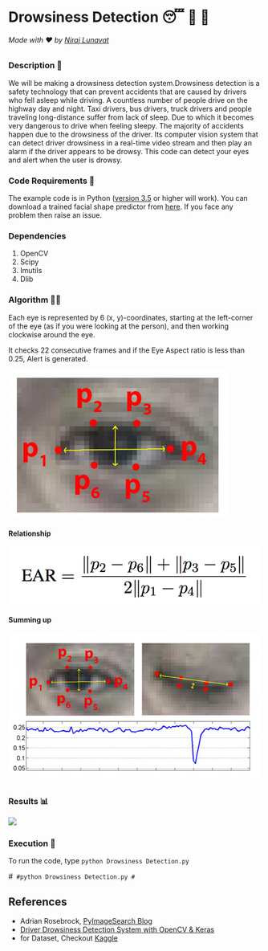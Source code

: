 # Drowsiness Detection 😴 🚫 🚗

###### Made with ❤️ by [Niraj Lunavat](https://www.linkedin.com/in/nirajlunavat/)

### Description 📌
  We will be making a drowsiness detection system.Drowsiness detection is a safety technology that can prevent accidents that are caused by drivers who fell asleep while driving. A countless number of people drive on the highway day and night. Taxi drivers, bus drivers, truck drivers and people traveling long-distance suffer from lack of sleep. Due to which it becomes very dangerous to drive when feeling sleepy. The majority of accidents happen due to the drowsiness of the driver. Its computer vision system that can detect driver drowsiness in a real-time video stream and then play an alarm if the driver appears to be drowsy. This code can detect your eyes and alert when the user is drowsy. 

### Code Requirements 🦄
The example code is in Python ([version 3.5](https://www.python.org/download/releases/3.5/) or higher will work). You can download a trained facial shape predictor from [here](http://dlib.net/files/shape_predictor_68_face_landmarks.dat.bz2). If you face any problem then raise an issue.

### Dependencies

1) OpenCV
2) Scipy
3) Imutils
4) Dlib

### Algorithm 👨‍🔬

Each eye is represented by 6 (x, y)-coordinates, starting at the left-corner of the eye (as if you were looking at the person), and then working clockwise around the eye.

It checks 22 consecutive frames and if the Eye Aspect ratio is less than 0.25, Alert is generated.

<img src="https://github.com/Niraj-Lunavat/Drowsiness-Detection/blob/main/eye1.jpg">


#### Relationship

<img src="https://github.com/Niraj-Lunavat/Drowsiness-Detection/blob/main/eye2.png">

#### Summing up

<img src="https://github.com/Niraj-Lunavat/Drowsiness-Detection/blob/main/eye3.jpg">


### Results 📊

<img src="https://github.com/Niraj-Lunavat/Drowsiness-Detection/blob/main/vid.gif">


### Execution 🐉
To run the code, type `python Drowsiness Detection.py`

#```
#python Drowsiness Detection.py
#```

## References
 
 - Adrian Rosebrock, [PyImageSearch Blog](https://www.pyimagesearch.com/2017/05/08/drowsiness-detection-opencv/)
 - [Driver Drowsiness Detection System with OpenCV & Keras](https://data-flair.training/blogs/python-project-driver-drowsiness-detection-system/)
 - for Dataset, Checkout [Kaggle](https://www.kaggle.com/datasets/prasadvpatil/mrl-dataset)  
